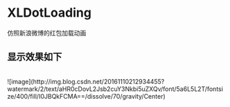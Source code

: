 # XLDotLoading
仿照新浪微博的红包加载动画
 <br>
## 显示效果如下
 <br>
 ![image](http://img.blog.csdn.net/20161110212934455?watermark/2/text/aHR0cDovL2Jsb2cuY3Nkbi5uZXQv/font/5a6L5L2T/fontsize/400/fill/I0JBQkFCMA==/dissolve/70/gravity/Center)

